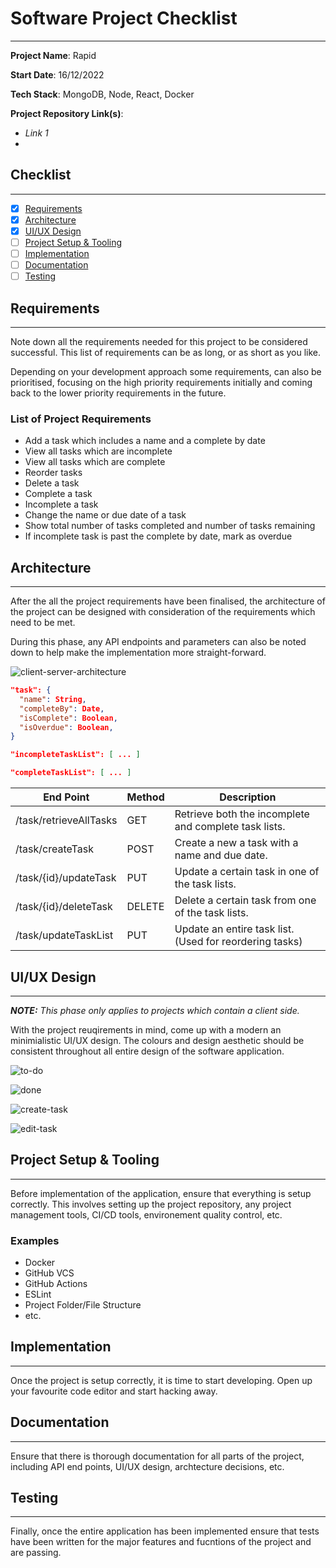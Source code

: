 # Software Project Checklist

---

**Project Name**: Rapid

**Start Date**: 16/12/2022

**Tech Stack**: MongoDB, Node, React, Docker

**Project Repository Link(s)**:

- *Link 1*
- 

## Checklist

---

- [x] [Requirements](#requirements)
- [x] [Architecture](#architecture)
- [x] [UI/UX Design](#ui/ux-design)
- [ ] [Project Setup & Tooling](#project-setup-&-tooling)
- [ ] [Implementation](#implementation)
- [ ] [Documentation](#documentation)
- [ ] [Testing](#testing)

## Requirements

---

Note down all the requirements needed for this project to be considered successful. This list of requirements can be as long, or as short as you like. 

Depending on your development approach some requirements, can also be prioritised, focusing on the high priority requirements initially and coming back to the lower priority requirements in the future.

### List of Project Requirements

- Add a task which includes a name and a complete by date
- View all tasks which are incomplete
- View all tasks which are complete
- Reorder tasks
- Delete a task
- Complete a task
- Incomplete a task
- Change the name or due date of a task
- Show total number of tasks completed and number of tasks remaining
- If incomplete task is past the complete by date, mark as overdue

## Architecture

---

After the all the project requirements have been finalised, the architecture of the project can be designed with consideration of the requirements which need to be met. 

During this phase, any API endpoints and parameters can also be noted down to help make the implementation more straight-forward.

![client-server-architecture](/Users/andrewjfei/Pictures/Software/Architectures/client-server-architecture.jpg)

```json
"task": {
  "name": String,
  "completeBy": Date,
  "isComplete": Boolean,
  "isOverdue": Boolean,
}

"incompleteTaskList": [ ... ]

"completeTaskList": [ ... ]
```

| End Point              | Method | Description                                             |
| ---------------------- | ------ | ------------------------------------------------------- |
| /task/retrieveAllTasks | GET    | Retrieve both the incomplete and complete task lists.   |
| /task/createTask       | POST   | Create a new a task with a name and due date.           |
| /task/{id}/updateTask  | PUT    | Update a certain task in one of the task lists.         |
| /task/{id}/deleteTask  | DELETE | Delete a certain task from one of the task lists.       |
| /task/updateTaskList   | PUT    | Update an entire task list. (Used for reordering tasks) |

## UI/UX Design

---

***NOTE:*** *This phase only applies to projects which contain a client side.*

With the project reuqirements in mind, come up with a modern an minimialistic UI/UX design. The colours and design aesthetic should be consistent throughout all entire design of the software application.

![to-do](/Users/andrewjfei/Documents/Development/Projects/rapid/ui/screens/to-do.png)

![done](/Users/andrewjfei/Documents/Development/Projects/rapid/ui/screens/done.png)

![create-task](/Users/andrewjfei/Documents/Development/Projects/rapid/ui/screens/create-task.png)

![edit-task](/Users/andrewjfei/Documents/Development/Projects/rapid/ui/screens/edit-task.png)

## Project Setup & Tooling

---

Before implementation of the application, ensure that everything is setup correctly. This involves setting up the project repository, any project management tools, CI/CD tools, environement quality control, etc.

### Examples

- Docker
- GitHub VCS
- GitHub Actions
- ESLint
- Project Folder/File Structure
- etc.

## Implementation

---

Once the project is setup correctly, it is time to start developing. Open up your favourite code editor and start hacking away.

## Documentation

---

Ensure that there is thorough documentation for all parts of the project, including API end points, UI/UX design, archtecture decisions, etc.

## Testing

---

Finally, once the entire application has been implemented ensure that tests have been written for the major features and fucntions of the project and are passing.

